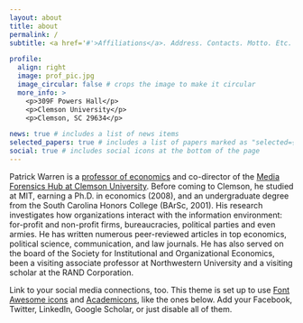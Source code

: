 ```yaml
---
layout: about
title: about
permalink: /
subtitle: <a href='#'>Affiliations</a>. Address. Contacts. Motto. Etc.

profile:
  align: right
  image: prof_pic.jpg
  image_circular: false # crops the image to make it circular
  more_info: >
    <p>309F Powers Hall</p>
    <p>Clemson University</p>
    <p>Clemson, SC 29634</p>

news: true # includes a list of news items
selected_papers: true # includes a list of papers marked as "selected={true}"
social: true # includes social icons at the bottom of the page
---
```


Patrick Warren is a [professor of economics](https://www.clemson.edu/business/departments/economics/index.html) and co-director of the [Media Forensics Hub at Clemson University](https://www.clemson.edu/centers-institutes/watt/hub/about/index.html). Before coming to Clemson, he studied at MIT, earning a Ph.D. in economics (2008), and an undergraduate degree from the South Carolina Honors College (BArSc, 2001). His research investigates how organizations interact with the information environment: for-profit and non-profit firms, bureaucracies, political parties and even armies. He has written numerous peer-reviewed articles in top economics, political science, communication, and law journals. He has also served on the board of the Society for Institutional and Organizational Economics, been a visiting associate professor at Northwestern University and a visiting scholar at the RAND Corporation.

Link to your social media connections, too. This theme is set up to use [Font Awesome icons](https://fontawesome.com/) and [Academicons](https://jpswalsh.github.io/academicons/), like the ones below. Add your Facebook, Twitter, LinkedIn, Google Scholar, or just disable all of them.

